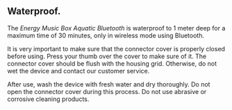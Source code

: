 ## Waterproof.

The *Energy Music Box Aquatic Bluetooth* is waterproof to 1 meter deep for a maximum time of 30 minutes, only in wireless mode using Bluetooth.

It is very important to make sure that the connector cover is properly closed before using. Press your thumb over the cover to make sure of it. The connector cover should be flush with the housing grid. Otherwise, do not wet the device and contact our customer service.

After use, wash the device with fresh water and dry thoroughly. Do not open the connector cover during this process. Do not use abrasive or corrosive cleaning products.
